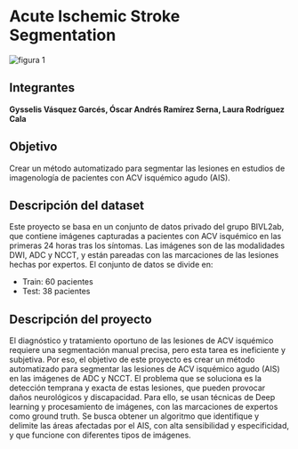 # **Acute Ischemic Stroke Segmentation**
![figura 1](https://github.com/gysselis40/Acute_Ischemic_Stroke_Segmentation/blob/main/Banner.png)
## Integrantes 
**Gysselis Vásquez Garcés, Óscar Andrés Ramírez Serna, Laura Rodríguez Cala**
## Objetivo
Crear un método automatizado para segmentar las lesiones en estudios de imagenología de pacientes con ACV isquémico agudo (AIS).

## Descripción del dataset
Este proyecto se basa en un conjunto de datos privado del grupo BIVL2ab, que contiene imágenes capturadas a pacientes con ACV isquémico en las primeras 24 horas tras los síntomas. Las imágenes son de las modalidades DWI, ADC y NCCT, y están pareadas con las marcaciones de las lesiones hechas por expertos. El conjunto de datos se divide en:
- Train: 60 pacientes
- Test: 38 pacientes

## Descripción del proyecto
El diagnóstico y tratamiento oportuno de las lesiones de ACV isquémico requiere una segmentación manual precisa, pero esta tarea es ineficiente y subjetiva. Por eso, el objetivo de este proyecto es crear un método automatizado para segmentar las lesiones de ACV isquémico agudo (AIS) en las imágenes de ADC y NCCT. El problema que se soluciona es la detección temprana y exacta de estas lesiones, que pueden provocar daños neurológicos y discapacidad. Para ello, se usan técnicas de Deep learning y procesamiento de imágenes, con las marcaciones de expertos como ground truth. Se busca obtener un algoritmo que identifique y delimite las áreas afectadas por el AIS, con alta sensibilidad y especificidad, y que funcione con diferentes tipos de imágenes.

